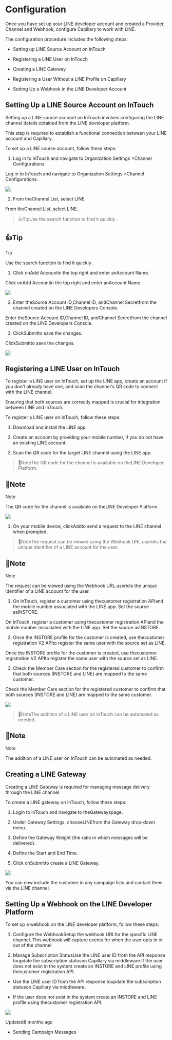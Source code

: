 # Configuration

Once you have set up your LINE developer account and created a Provider, Channel and Webhook, configure Capillary to work with LINE.

The configuration procedure includes the following steps:

- Setting up LINE Source Account on InTouch

- Registering a LINE User on InTouch

- Creating a LINE Gateway

- Registering a User Without a LINE Profile on Capillary

- Setting Up a Webhook in the LINE Developer Account

## Setting Up a LINE Source Account on InTouch

Setting up a LINE source account on InTouch involves configuring the LINE channel details obtained from the LINE developer platform.

This step is required to establish a functional connection between your LINE account and Capillary.

To set up a LINE source account, follow these steps:

1. Log in to InTouch and navigate to Organization Settings >Channel Configurations.

Log in to InTouch and navigate to Organization Settings >Channel Configurations.

![](https://files.readme.io/c185ab2-image8.png)

2. From theChannel List, select LINE.

From theChannel List, select LINE.

> 👍TipUse the search function to find it quickly .

## 👍Tip

Tip

Use the search function to find it quickly .

1. Click onAdd Accountin the top right and enter anAccount Name.

Click onAdd Accountin the top right and enter anAccount Name.

![](https://files.readme.io/f096afe-image11.png)

2. Enter theSource Account ID,Channel ID, andChannel Secretfrom the channel created on the LINE Developers Console.

Enter theSource Account ID,Channel ID, andChannel Secretfrom the channel created on the LINE Developers Console.

3. ClickSubmitto save the changes.

ClickSubmitto save the changes.

![](https://files.readme.io/d1ad1c1-image.png)

## Registering a LINE User on InTouch

To register a LINE user on InTouch, set up the LINE app, create an account if you don’t already have one, and scan the channel's QR code to connect with the LINE channel.

Ensuring that both sources are correctly mapped is crucial for integration between LINE and InTouch.

To register a LINE user on InTouch, follow these steps:

1. Download and install the LINE app.

2. Create an account by providing your mobile number, if you do not have an existing LINE account.

3. Scan the QR code for the target LINE channel using the LINE app.

> 📘NoteThe QR code for the channel is available on theLINE Developer Platform.

## 📘Note

Note

The QR code for the channel is available on theLINE Developer Platform.

![](https://files.readme.io/f9dd8e4-image9.png)

1. On your mobile device, clickAddto send a request to the LINE channel when prompted.

> 📘NoteThe request can be viewed using the Webhook URL.useridis the unique identifier of a LINE account for the user.

## 📘Note

Note

The request can be viewed using the Webhook URL.useridis the unique identifier of a LINE account for the user.

1. On InTouch, register a customer using thecustomer registration APIand the mobile number associated with the LINE app. Set the source asINSTORE.

On InTouch, register a customer using thecustomer registration APIand the mobile number associated with the LINE app. Set the source asINSTORE.

2. Once the INSTORE profile for the customer is created, use thecustomer registration V2 APIto register the same user with the source set as LINE.

Once the INSTORE profile for the customer is created, use thecustomer registration V2 APIto register the same user with the source set as LINE.

3. Check the Member Care section for the registered customer to confirm that both sources (INSTORE and LINE) are mapped to the same customer.

Check the Member Care section for the registered customer to confirm that both sources (INSTORE and LINE) are mapped to the same customer.

![](https://files.readme.io/66cdb8a-image.png)

> 📘NoteThe addition of a LINE user on InTouch can be automated as needed.

## 📘Note

Note

The addition of a LINE user on InTouch can be automated as needed.

## Creating a LINE Gateway

Creating a LINE Gateway is required for managing message delivery through the LINE channel

To create a LINE gateway on InTouch, follow these steps:

1. Login to InTouch and navigate to theGatewayspage.

2. Under Gateway Settings, chooseLINEfrom the Gateway drop-down menu.

3. Define the Gateway Weight (the ratio in which messages will be delivered).

4. Define the Start and End Time.

5. Click onSubmitto create a LINE Gateway.

![](https://files.readme.io/fa1328f-image10.png)

You can now include the customer in any campaign lists and contact them via the LINE channel.

## Setting Up a Webhook on the LINE Developer Platform

To set up a webhook on the LINE developer platform, follow these steps:

1. Configure the WebhookSetup the webhook URLfor the specific LINE channel. This webhook will capture events for when the user opts in or out of the channel.

2. Manage Subscription StatusUse the LINE user ID from the API response toupdate the subscription statuson Capillary via middleware.If the user does not exist in the system create an INSTORE and LINE profile using thecustomer registration API.

- Use the LINE user ID from the API response toupdate the subscription statuson Capillary via middleware.

- If the user does not exist in the system create an INSTORE and LINE profile using thecustomer registration API.

![](https://files.readme.io/82b8695-image.png)

Updated8 months ago

- Sending Campaign Messages